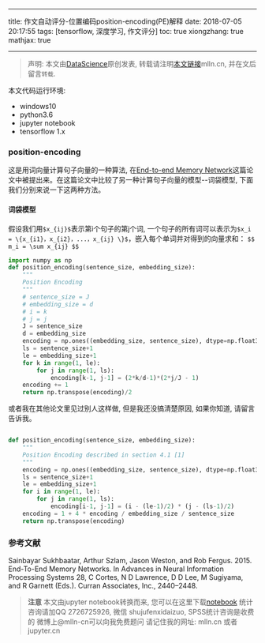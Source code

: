 
---
title: 作文自动评分-位置编码position-encoding(PE)解释
date: 2018-07-05 20:17:55
tags: [tensorflow, 深度学习, 作文评分]
toc: true
xiongzhang: true
mathjax: true

---
<span></span>
<!-- more -->

> 声明: 本文由[DataScience](http://mlln.cn)原创发表, 转载请注明[本文链接](http://mlln.cn)mlln.cn, 并在文后留言`转载`.

本文代码运行环境:

- windows10
- python3.6
- jupyter notebook
- tensorflow 1.x

### position-encoding

这是用词向量计算句子向量的一种算法, 在[End-to-end Memory Network](https://arxiv.org/pdf/1503.08895.pdf)这篇论文中被提出来。在这篇论文中比较了另一种计算句子向量的模型--词袋模型, 下面我们分别来说一下这两种方法。

#### 词袋模型

假设我们用`$x_{ij}$`表示第i个句子的第j个词, 一个句子的所有词可以表示为`$x_i = \{x_{i1}，x_{i2}，...，x_{ij} \}$`，嵌入每个单词并对得到的向量求和：
`$$
m_i = \sum x_{ij}
$$`


```python
import numpy as np
def position_encoding(sentence_size, embedding_size):
    """
    Position Encoding 
    """
    # sentence_size = J
    # embedding_size = d
    # i = k
    # j = j
    J = sentence_size
    d = embedding_size
    encoding = np.ones((embedding_size, sentence_size), dtype=np.float32)
    ls = sentence_size+1
    le = embedding_size+1
    for k in range(1, le):
        for j in range(1, ls):
            encoding[k-1, j-1] = (2*k/d-1)*(2*j/J - 1)
    encoding += 1
    return np.transpose(encoding)/2


```

或者我在其他论文里见过别人这样做, 但是我还没搞清楚原因, 如果你知道, 请留言告诉我。


```python

def position_encoding(sentence_size, embedding_size):
    """
    Position Encoding described in section 4.1 [1]
    """
    encoding = np.ones((embedding_size, sentence_size), dtype=np.float32)
    ls = sentence_size+1
    le = embedding_size+1
    for i in range(1, le):
        for j in range(1, ls):
            encoding[i-1, j-1] = (i - (le-1)/2) * (j - (ls-1)/2)
    encoding = 1 + 4 * encoding / embedding_size / sentence_size
    return np.transpose(encoding)

```

### 参考文献

Sainbayar Sukhbaatar, Arthur Szlam, Jason Weston, and Rob Fergus. 2015. End-To-End Memory Networks. In Advances in Neural Information Processing Systems 28, C Cortes, N D Lawrence, D D Lee, M Sugiyama, and R Garnett (Eds.). Curran Associates, Inc., 2440–2448.


> **注意**
> 本文由jupyter notebook转换而来, 您可以在这里下载[notebook](作文自动评分-位置编码position-encoding(PE)解释.ipynb)
> 统计咨询请加QQ 2726725926, 微信 shujufenxidaizuo,  SPSS统计咨询是收费的
> 微博上@mlln-cn可以向我免费题问
> 请记住我的网址: mlln.cn 或者 jupyter.cn
